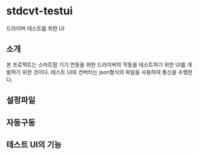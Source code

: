 # stdcvt-testui

드라이버 테스트를 위한 UI

## 소개
본 프로젝트는 스마트팜 기기 연동을 위한 드라이버의 작동을 테스트하기 위한 UI를 개발하기 위한 것이다. 테스트 UI와 컨버터는 json형식의 파일을 사용하여 통신을 수행한다.

## 설정파일

## 자동구동

## 테스트 UI의 기능

